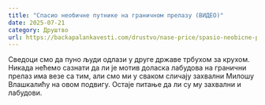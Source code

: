 ```yaml
---
title: "Спасио необичне путнике на граничном прелазу (ВИДЕО)"
date: 2025-07-21
category: Друштво
url: https://backapalankavesti.com/drustvo/nase-price/spasio-neobicne-putnike-na-granicnom-prelazu-video/
---
```


Сведоци смо да пуно људи одлази у друге државе трбухом за крухом. Никада нећемо сазнати да ли је мотив доласка лабудова на гранични прелаз има везе са тим, али смо ми у сваком сличају захвални Милошу Влашкалићу на овом подвигу. Остаје питање да ли су му захвални и лабудови.

